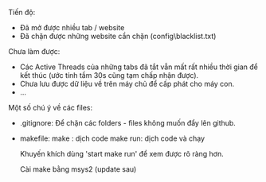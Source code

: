 Tiến độ:
+ Đã mở được nhiều tab / website
+ Đã chặn được những website cần chặn (config\blacklist.txt)

Chưa làm được:
+ Các Active Threads của những tabs đã tắt vẫn mất rất nhiều thời gian để kết thúc (ước tính tầm 30s cũng tạm chấp nhận được).
+ Chưa lưu được dữ liệu về trên máy chủ để cấp phát cho máy con.
+ ...

Một số chú ý về các files:
+ .gitignore: Để chặn các folders - files không muốn đẩy lên github.
+ makefile:
    make    : dịch code 
    make run: dịch code và chạy

    Khuyến khích dùng 'start make run' để xem được rõ ràng hơn.

    Cài make bằng msys2 (update sau) 